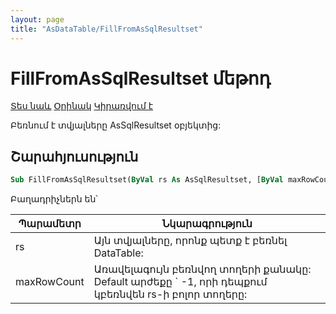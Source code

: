 ```yaml
---
layout: page
title: "AsDataTable/FillFromAsSqlResultset"
---
```



# FillFromAsSqlResultset մեթոդ

[Տես նաև](../AsDataTable.md) [Օրինակ](../../Examples/AsDataTable.md) [Կիրառվում է](../AsDataTable.md)

Բեռնում է տվյալները AsSqlResultset օբյեկտից:

## Շարահյուսություն

``` vb
Sub FillFromAsSqlResultset(ByVal rs As AsSqlResultset, [ByVal maxRowCount As Long = -1])
```

Բաղադրիչներն են՝


| Պարամետր  | Նկարագրություն |
|--|--|
| rs  | Այն տվյալները, որոնք պետք է բեռնել DataTable: |
| maxRowCount  | Առավելագույն բեռնվող տողերի քանակը: Default արժեքը ` -1, որի դեպքում կբեռնվեն rs-ի բոլոր տողերը: |